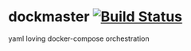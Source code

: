 # dockmaster [![Build Status](https://travis-ci.org/SamTay/dockmaster.svg?branch=master)](https://travis-ci.org/SamTay/dockmaster)
yaml loving docker-compose orchestration
